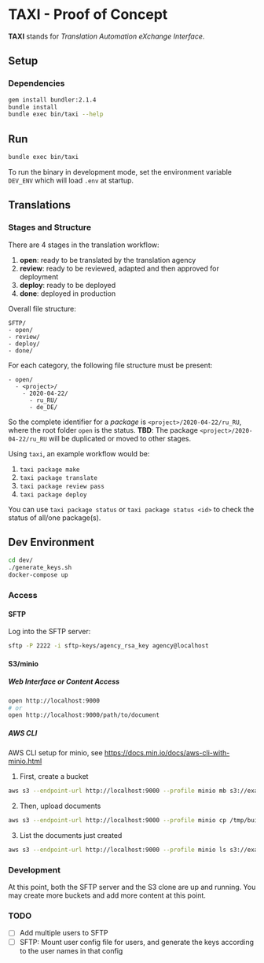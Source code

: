 # TAXI - Proof of Concept
**TAXI** stands for *Translation Automation eXchange Interface*.

## Setup
### Dependencies
```sh
gem install bundler:2.1.4
bundle install
bundle exec bin/taxi --help
```

## Run
```sh
bundle exec bin/taxi
```
To run the binary in development mode, set the environment variable `DEV_ENV` which will load `.env` at startup.

## Translations

### Stages and Structure
There are 4 stages in the translation workflow:
1. **open**: ready to be translated by the translation agency
2. **review**: ready to be reviewed, adapted and then approved for deployment
3. **deploy**: ready to be deployed
4. **done**: deployed in production


Overall file structure:
```
SFTP/
- open/
- review/
- deploy/
- done/
```

For each category, the following file structure must be present:
```
- open/
  - <project>/
    - 2020-04-22/
      - ru_RU/
      - de_DE/
```

So the complete identifier for a *package* is `<project>/2020-04-22/ru_RU`, where the root folder `open` is the status.
**TBD**: The package `<project>/2020-04-22/ru_RU` will be duplicated or moved to other stages.

Using `taxi`, an example workflow would be:
1. `taxi package make`
2. `taxi package translate`
3. `taxi package review pass`
4. `taxi package deploy`

You can use `taxi package status` or `taxi package status <id>` to check the status of all/one package(s).

## Dev Environment
```sh
cd dev/
./generate_keys.sh
docker-compose up
```

### Access
#### SFTP
Log into the SFTP server:
```sh
sftp -P 2222 -i sftp-keys/agency_rsa_key agency@localhost
```

#### S3/minio
##### Web Interface or Content Access
```sh
open http://localhost:9000
# or
open http://localhost:9000/path/to/document
```

##### AWS CLI
AWS CLI setup for minio, see https://docs.min.io/docs/aws-cli-with-minio.html

1. First, create a bucket
```sh
aws s3 --endpoint-url http://localhost:9000 --profile minio mb s3://example.bucket.com
```
2. Then, upload documents
```sh
aws s3 --endpoint-url http://localhost:9000 --profile minio cp /tmp/build/html s3://example.bucket.com --recursive
```
3. List the documents just created
```sh
aws s3 --endpoint-url http://localhost:9000 --profile minio ls s3://example.bucket.com
```

### Development
At this point, both the SFTP server and the S3 clone are up and running.
You may create more buckets and add more content at this point.

### TODO
* [ ] Add multiple users to SFTP
* [ ] SFTP: Mount user config file for users, and generate the keys according to the user names in that config
